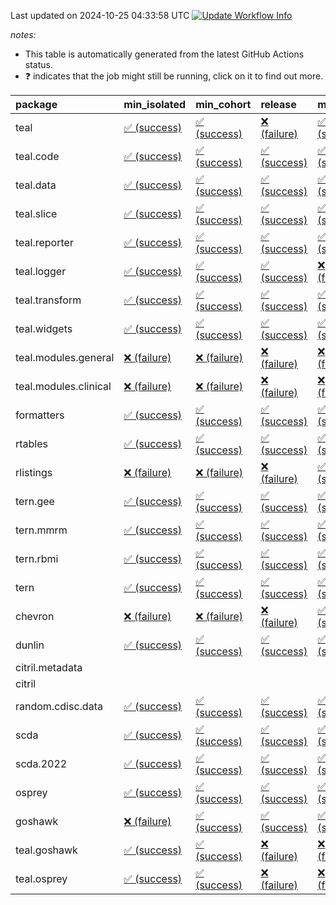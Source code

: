 Last updated on 2024-10-25 04:33:58 UTC [![Update Workflow
Info](https://github.com/averissimo/verdepcheck-status/actions/workflows/update.yaml/badge.svg)](https://github.com/averissimo/verdepcheck-status/actions/workflows/update.yaml)

*notes:*

-   This table is automatically generated from the latest GitHub Actions
    status.
-   ❓ indicates that the job might still be running, click on it to
    find out more.

<table>
<colgroup>
<col style="width: 4%" />
<col style="width: 23%" />
<col style="width: 23%" />
<col style="width: 23%" />
<col style="width: 23%" />
</colgroup>
<thead>
<tr class="header">
<th style="text-align: left;">package</th>
<th style="text-align: left;">min_isolated</th>
<th style="text-align: left;">min_cohort</th>
<th style="text-align: left;">release</th>
<th style="text-align: left;">max</th>
</tr>
</thead>
<tbody>
<tr class="odd">
<td style="text-align: left;">teal</td>
<td
style="text-align: left;"><a href="https://github.com/insightsengineering/teal/actions/runs/11423178886/job/31782064534">✅
(success)</a></td>
<td
style="text-align: left;"><a href="https://github.com/insightsengineering/teal/actions/runs/11423178886/job/31782064477">✅
(success)</a></td>
<td
style="text-align: left;"><a href="https://github.com/insightsengineering/teal/actions/runs/11423178886/job/31782064609">❌
(failure)</a></td>
<td
style="text-align: left;"><a href="https://github.com/insightsengineering/teal/actions/runs/11423178886/job/31782064404">✅
(success)</a></td>
</tr>
<tr class="even">
<td style="text-align: left;">teal.code</td>
<td
style="text-align: left;"><a href="https://github.com/insightsengineering/teal.code/actions/runs/11423189921/job/31782087413">✅
(success)</a></td>
<td
style="text-align: left;"><a href="https://github.com/insightsengineering/teal.code/actions/runs/11423189921/job/31782087317">✅
(success)</a></td>
<td
style="text-align: left;"><a href="https://github.com/insightsengineering/teal.code/actions/runs/11423189921/job/31782087123">✅
(success)</a></td>
<td
style="text-align: left;"><a href="https://github.com/insightsengineering/teal.code/actions/runs/11423189921/job/31782087212">✅
(success)</a></td>
</tr>
<tr class="odd">
<td style="text-align: left;">teal.data</td>
<td
style="text-align: left;"><a href="https://github.com/insightsengineering/teal.data/actions/runs/11423181595/job/31782070180">✅
(success)</a></td>
<td
style="text-align: left;"><a href="https://github.com/insightsengineering/teal.data/actions/runs/11423181595/job/31782070116">✅
(success)</a></td>
<td
style="text-align: left;"><a href="https://github.com/insightsengineering/teal.data/actions/runs/11423181595/job/31782070230">✅
(success)</a></td>
<td
style="text-align: left;"><a href="https://github.com/insightsengineering/teal.data/actions/runs/11423181595/job/31782070044">✅
(success)</a></td>
</tr>
<tr class="even">
<td style="text-align: left;">teal.slice</td>
<td
style="text-align: left;"><a href="https://github.com/insightsengineering/teal.slice/actions/runs/11423185793/job/31782078957">✅
(success)</a></td>
<td
style="text-align: left;"><a href="https://github.com/insightsengineering/teal.slice/actions/runs/11423185793/job/31782078753">✅
(success)</a></td>
<td
style="text-align: left;"><a href="https://github.com/insightsengineering/teal.slice/actions/runs/11423185793/job/31782079032">✅
(success)</a></td>
<td
style="text-align: left;"><a href="https://github.com/insightsengineering/teal.slice/actions/runs/11423185793/job/31782078861">✅
(success)</a></td>
</tr>
<tr class="odd">
<td style="text-align: left;">teal.reporter</td>
<td
style="text-align: left;"><a href="https://github.com/insightsengineering/teal.reporter/actions/runs/11423183362/job/31782073715">✅
(success)</a></td>
<td
style="text-align: left;"><a href="https://github.com/insightsengineering/teal.reporter/actions/runs/11423183362/job/31782073612">✅
(success)</a></td>
<td
style="text-align: left;"><a href="https://github.com/insightsengineering/teal.reporter/actions/runs/11423183362/job/31782073799">✅
(success)</a></td>
<td
style="text-align: left;"><a href="https://github.com/insightsengineering/teal.reporter/actions/runs/11423183362/job/31782073527">✅
(success)</a></td>
</tr>
<tr class="even">
<td style="text-align: left;">teal.logger</td>
<td
style="text-align: left;"><a href="https://github.com/insightsengineering/teal.logger/actions/runs/11423179387/job/31782065553">✅
(success)</a></td>
<td
style="text-align: left;"><a href="https://github.com/insightsengineering/teal.logger/actions/runs/11423179387/job/31782065487">✅
(success)</a></td>
<td
style="text-align: left;"><a href="https://github.com/insightsengineering/teal.logger/actions/runs/11423179387/job/31782065815">✅
(success)</a></td>
<td
style="text-align: left;"><a href="https://github.com/insightsengineering/teal.logger/actions/runs/11423179387/job/31782065387">❌
(failure)</a></td>
</tr>
<tr class="odd">
<td style="text-align: left;">teal.transform</td>
<td
style="text-align: left;"><a href="https://github.com/insightsengineering/teal.transform/actions/runs/11423183766/job/31782074468">✅
(success)</a></td>
<td
style="text-align: left;"><a href="https://github.com/insightsengineering/teal.transform/actions/runs/11423183766/job/31782074384">✅
(success)</a></td>
<td
style="text-align: left;"><a href="https://github.com/insightsengineering/teal.transform/actions/runs/11423183766/job/31782074574">✅
(success)</a></td>
<td
style="text-align: left;"><a href="https://github.com/insightsengineering/teal.transform/actions/runs/11423183766/job/31782074290">✅
(success)</a></td>
</tr>
<tr class="even">
<td style="text-align: left;">teal.widgets</td>
<td
style="text-align: left;"><a href="https://github.com/insightsengineering/teal.widgets/actions/runs/11423195059/job/31782097615">✅
(success)</a></td>
<td
style="text-align: left;"><a href="https://github.com/insightsengineering/teal.widgets/actions/runs/11423195059/job/31782097355">✅
(success)</a></td>
<td
style="text-align: left;"><a href="https://github.com/insightsengineering/teal.widgets/actions/runs/11423195059/job/31782097723">✅
(success)</a></td>
<td
style="text-align: left;"><a href="https://github.com/insightsengineering/teal.widgets/actions/runs/11423195059/job/31782097479">✅
(success)</a></td>
</tr>
<tr class="odd">
<td style="text-align: left;">teal.modules.general</td>
<td
style="text-align: left;"><a href="https://github.com/insightsengineering/teal.modules.general/actions/runs/11423179565/job/31782065814">❌
(failure)</a></td>
<td
style="text-align: left;"><a href="https://github.com/insightsengineering/teal.modules.general/actions/runs/11423179565/job/31782065620">❌
(failure)</a></td>
<td
style="text-align: left;"><a href="https://github.com/insightsengineering/teal.modules.general/actions/runs/11423179565/job/31782065899">❌
(failure)</a></td>
<td
style="text-align: left;"><a href="https://github.com/insightsengineering/teal.modules.general/actions/runs/11423179565/job/31782065711">❌
(failure)</a></td>
</tr>
<tr class="even">
<td style="text-align: left;">teal.modules.clinical</td>
<td
style="text-align: left;"><a href="https://github.com/insightsengineering/teal.modules.clinical/actions/runs/11423189352/job/31782085990">❌
(failure)</a></td>
<td
style="text-align: left;"><a href="https://github.com/insightsengineering/teal.modules.clinical/actions/runs/11423189352/job/31782085832">❌
(failure)</a></td>
<td
style="text-align: left;"><a href="https://github.com/insightsengineering/teal.modules.clinical/actions/runs/11423189352/job/31782086051">❌
(failure)</a></td>
<td
style="text-align: left;"><a href="https://github.com/insightsengineering/teal.modules.clinical/actions/runs/11423189352/job/31782085911">❌
(failure)</a></td>
</tr>
<tr class="odd">
<td style="text-align: left;">formatters</td>
<td
style="text-align: left;"><a href="https://github.com/insightsengineering/formatters/actions/runs/11423186614/job/31782080462">✅
(success)</a></td>
<td
style="text-align: left;"><a href="https://github.com/insightsengineering/formatters/actions/runs/11423186614/job/31782080265">✅
(success)</a></td>
<td
style="text-align: left;"><a href="https://github.com/insightsengineering/formatters/actions/runs/11423186614/job/31782080554">✅
(success)</a></td>
<td
style="text-align: left;"><a href="https://github.com/insightsengineering/formatters/actions/runs/11423186614/job/31782080370">✅
(success)</a></td>
</tr>
<tr class="even">
<td style="text-align: left;">rtables</td>
<td
style="text-align: left;"><a href="https://github.com/insightsengineering/rtables/actions/runs/11423179013/job/31782064904">✅
(success)</a></td>
<td
style="text-align: left;"><a href="https://github.com/insightsengineering/rtables/actions/runs/11423179013/job/31782064825">✅
(success)</a></td>
<td
style="text-align: left;"><a href="https://github.com/insightsengineering/rtables/actions/runs/11423179013/job/31782064992">✅
(success)</a></td>
<td
style="text-align: left;"><a href="https://github.com/insightsengineering/rtables/actions/runs/11423179013/job/31782064726">✅
(success)</a></td>
</tr>
<tr class="odd">
<td style="text-align: left;">rlistings</td>
<td
style="text-align: left;"><a href="https://github.com/insightsengineering/rlistings/actions/runs/11423182392/job/31782071723">❌
(failure)</a></td>
<td
style="text-align: left;"><a href="https://github.com/insightsengineering/rlistings/actions/runs/11423182392/job/31782071800">❌
(failure)</a></td>
<td
style="text-align: left;"><a href="https://github.com/insightsengineering/rlistings/actions/runs/11423182392/job/31782071873">❌
(failure)</a></td>
<td
style="text-align: left;"><a href="https://github.com/insightsengineering/rlistings/actions/runs/11423182392/job/31782071604">✅
(success)</a></td>
</tr>
<tr class="even">
<td style="text-align: left;">tern.gee</td>
<td
style="text-align: left;"><a href="https://github.com/insightsengineering/tern.gee/actions/runs/11423187717/job/31782082493">✅
(success)</a></td>
<td
style="text-align: left;"><a href="https://github.com/insightsengineering/tern.gee/actions/runs/11423187717/job/31782082411">✅
(success)</a></td>
<td
style="text-align: left;"><a href="https://github.com/insightsengineering/tern.gee/actions/runs/11423187717/job/31782082587">✅
(success)</a></td>
<td
style="text-align: left;"><a href="https://github.com/insightsengineering/tern.gee/actions/runs/11423187717/job/31782082342">✅
(success)</a></td>
</tr>
<tr class="odd">
<td style="text-align: left;">tern.mmrm</td>
<td
style="text-align: left;"><a href="https://github.com/insightsengineering/tern.mmrm/actions/runs/11423194245/job/31782096032">✅
(success)</a></td>
<td
style="text-align: left;"><a href="https://github.com/insightsengineering/tern.mmrm/actions/runs/11423194245/job/31782095809">✅
(success)</a></td>
<td
style="text-align: left;"><a href="https://github.com/insightsengineering/tern.mmrm/actions/runs/11423194245/job/31782096120">✅
(success)</a></td>
<td
style="text-align: left;"><a href="https://github.com/insightsengineering/tern.mmrm/actions/runs/11423194245/job/31782095912">✅
(success)</a></td>
</tr>
<tr class="even">
<td style="text-align: left;">tern.rbmi</td>
<td
style="text-align: left;"><a href="https://github.com/insightsengineering/tern.rbmi/actions/runs/11423186685/job/31782080474">✅
(success)</a></td>
<td
style="text-align: left;"><a href="https://github.com/insightsengineering/tern.rbmi/actions/runs/11423186685/job/31782080391">✅
(success)</a></td>
<td
style="text-align: left;"><a href="https://github.com/insightsengineering/tern.rbmi/actions/runs/11423186685/job/31782080567">✅
(success)</a></td>
<td
style="text-align: left;"><a href="https://github.com/insightsengineering/tern.rbmi/actions/runs/11423186685/job/31782080319">✅
(success)</a></td>
</tr>
<tr class="odd">
<td style="text-align: left;">tern</td>
<td
style="text-align: left;"><a href="https://github.com/insightsengineering/tern/actions/runs/11423183175/job/31782073302">✅
(success)</a></td>
<td
style="text-align: left;"><a href="https://github.com/insightsengineering/tern/actions/runs/11423183175/job/31782073104">✅
(success)</a></td>
<td
style="text-align: left;"><a href="https://github.com/insightsengineering/tern/actions/runs/11423183175/job/31782073417">✅
(success)</a></td>
<td
style="text-align: left;"><a href="https://github.com/insightsengineering/tern/actions/runs/11423183175/job/31782073194">✅
(success)</a></td>
</tr>
<tr class="even">
<td style="text-align: left;">chevron</td>
<td
style="text-align: left;"><a href="https://github.com/insightsengineering/chevron/actions/runs/11423188255/job/31782083182">❌
(failure)</a></td>
<td
style="text-align: left;"><a href="https://github.com/insightsengineering/chevron/actions/runs/11423188255/job/31782083355">❌
(failure)</a></td>
<td
style="text-align: left;"><a href="https://github.com/insightsengineering/chevron/actions/runs/11423188255/job/31782083437">❌
(failure)</a></td>
<td
style="text-align: left;"><a href="https://github.com/insightsengineering/chevron/actions/runs/11423188255/job/31782083255">✅
(success)</a></td>
</tr>
<tr class="odd">
<td style="text-align: left;">dunlin</td>
<td
style="text-align: left;"><a href="https://github.com/insightsengineering/dunlin/actions/runs/11423188127/job/31782083197">✅
(success)</a></td>
<td
style="text-align: left;"><a href="https://github.com/insightsengineering/dunlin/actions/runs/11423188127/job/31782083123">✅
(success)</a></td>
<td
style="text-align: left;"><a href="https://github.com/insightsengineering/dunlin/actions/runs/11423188127/job/31782083041">✅
(success)</a></td>
<td
style="text-align: left;"><a href="https://github.com/insightsengineering/dunlin/actions/runs/11423188127/job/31782083302">✅
(success)</a></td>
</tr>
<tr class="even">
<td style="text-align: left;">citril.metadata</td>
<td style="text-align: left;"></td>
<td style="text-align: left;"></td>
<td style="text-align: left;"></td>
<td style="text-align: left;"></td>
</tr>
<tr class="odd">
<td style="text-align: left;">citril</td>
<td style="text-align: left;"></td>
<td style="text-align: left;"></td>
<td style="text-align: left;"></td>
<td style="text-align: left;"></td>
</tr>
<tr class="even">
<td style="text-align: left;">random.cdisc.data</td>
<td
style="text-align: left;"><a href="https://github.com/insightsengineering/random.cdisc.data/actions/runs/11423185748/job/31782079021">✅
(success)</a></td>
<td
style="text-align: left;"><a href="https://github.com/insightsengineering/random.cdisc.data/actions/runs/11423185748/job/31782078901">✅
(success)</a></td>
<td
style="text-align: left;"><a href="https://github.com/insightsengineering/random.cdisc.data/actions/runs/11423185748/job/31782079135">✅
(success)</a></td>
<td
style="text-align: left;"><a href="https://github.com/insightsengineering/random.cdisc.data/actions/runs/11423185748/job/31782078781">✅
(success)</a></td>
</tr>
<tr class="odd">
<td style="text-align: left;">scda</td>
<td
style="text-align: left;"><a href="https://github.com/insightsengineering/scda/actions/runs/10437595381/job/28903950666">✅
(success)</a></td>
<td
style="text-align: left;"><a href="https://github.com/insightsengineering/scda/actions/runs/10437595381/job/28903950617">✅
(success)</a></td>
<td
style="text-align: left;"><a href="https://github.com/insightsengineering/scda/actions/runs/10437595381/job/28903950725">✅
(success)</a></td>
<td
style="text-align: left;"><a href="https://github.com/insightsengineering/scda/actions/runs/10437595381/job/28903950525">✅
(success)</a></td>
</tr>
<tr class="even">
<td style="text-align: left;">scda.2022</td>
<td
style="text-align: left;"><a href="https://github.com/insightsengineering/scda.2022/actions/runs/10336794308/job/28612920887">✅
(success)</a></td>
<td
style="text-align: left;"><a href="https://github.com/insightsengineering/scda.2022/actions/runs/10336794308/job/28612920603">✅
(success)</a></td>
<td
style="text-align: left;"><a href="https://github.com/insightsengineering/scda.2022/actions/runs/10336794308/job/28612920985">✅
(success)</a></td>
<td
style="text-align: left;"><a href="https://github.com/insightsengineering/scda.2022/actions/runs/10336794308/job/28612920798">✅
(success)</a></td>
</tr>
<tr class="odd">
<td style="text-align: left;">osprey</td>
<td
style="text-align: left;"><a href="https://github.com/insightsengineering/osprey/actions/runs/11423192157/job/31782091325">✅
(success)</a></td>
<td
style="text-align: left;"><a href="https://github.com/insightsengineering/osprey/actions/runs/11423192157/job/31782091220">✅
(success)</a></td>
<td
style="text-align: left;"><a href="https://github.com/insightsengineering/osprey/actions/runs/11423192157/job/31782091427">✅
(success)</a></td>
<td
style="text-align: left;"><a href="https://github.com/insightsengineering/osprey/actions/runs/11423192157/job/31782091103">✅
(success)</a></td>
</tr>
<tr class="even">
<td style="text-align: left;">goshawk</td>
<td
style="text-align: left;"><a href="https://github.com/insightsengineering/goshawk/actions/runs/11423186581/job/31782080295">❌
(failure)</a></td>
<td
style="text-align: left;"><a href="https://github.com/insightsengineering/goshawk/actions/runs/11423186581/job/31782080184">✅
(success)</a></td>
<td
style="text-align: left;"><a href="https://github.com/insightsengineering/goshawk/actions/runs/11423186581/job/31782080381">✅
(success)</a></td>
<td
style="text-align: left;"><a href="https://github.com/insightsengineering/goshawk/actions/runs/11423186581/job/31782080451">✅
(success)</a></td>
</tr>
<tr class="odd">
<td style="text-align: left;">teal.goshawk</td>
<td
style="text-align: left;"><a href="https://github.com/insightsengineering/teal.goshawk/actions/runs/11423185746/job/31782078923">✅
(success)</a></td>
<td
style="text-align: left;"><a href="https://github.com/insightsengineering/teal.goshawk/actions/runs/11423185746/job/31782078824">✅
(success)</a></td>
<td
style="text-align: left;"><a href="https://github.com/insightsengineering/teal.goshawk/actions/runs/11423185746/job/31782079007">❌
(failure)</a></td>
<td
style="text-align: left;"><a href="https://github.com/insightsengineering/teal.goshawk/actions/runs/11423185746/job/31782078699">❌
(failure)</a></td>
</tr>
<tr class="even">
<td style="text-align: left;">teal.osprey</td>
<td
style="text-align: left;"><a href="https://github.com/insightsengineering/teal.osprey/actions/runs/11423190174/job/31782087849">✅
(success)</a></td>
<td
style="text-align: left;"><a href="https://github.com/insightsengineering/teal.osprey/actions/runs/11423190174/job/31782087614">✅
(success)</a></td>
<td
style="text-align: left;"><a href="https://github.com/insightsengineering/teal.osprey/actions/runs/11423190174/job/31782087978">❌
(failure)</a></td>
<td
style="text-align: left;"><a href="https://github.com/insightsengineering/teal.osprey/actions/runs/11423190174/job/31782087706">❌
(failure)</a></td>
</tr>
</tbody>
</table>
